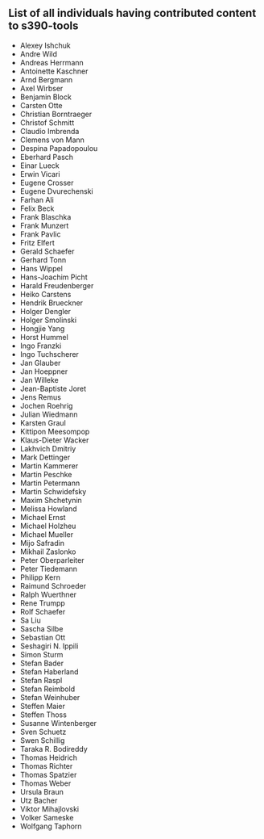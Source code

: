 List of all individuals having contributed content to s390-tools
----------------------------------------------------------------

- Alexey Ishchuk
- Andre Wild
- Andreas Herrmann
- Antoinette Kaschner
- Arnd Bergmann
- Axel Wirbser
- Benjamin Block
- Carsten Otte
- Christian Borntraeger
- Christof Schmitt
- Claudio Imbrenda
- Clemens von Mann
- Despina Papadopoulou
- Eberhard Pasch
- Einar Lueck
- Erwin Vicari
- Eugene Crosser
- Eugene Dvurechenski
- Farhan Ali
- Felix Beck
- Frank Blaschka
- Frank Munzert
- Frank Pavlic
- Fritz Elfert
- Gerald Schaefer
- Gerhard Tonn
- Hans Wippel
- Hans-Joachim Picht
- Harald Freudenberger
- Heiko Carstens
- Hendrik Brueckner
- Holger Dengler
- Holger Smolinski
- Hongjie Yang
- Horst Hummel
- Ingo Franzki
- Ingo Tuchscherer
- Jan Glauber
- Jan Hoeppner
- Jan Willeke
- Jean-Baptiste Joret
- Jens Remus
- Jochen Roehrig
- Julian Wiedmann
- Karsten Graul
- Kittipon Meesompop
- Klaus-Dieter Wacker
- Lakhvich Dmitriy
- Mark Dettinger
- Martin Kammerer
- Martin Peschke
- Martin Petermann
- Martin Schwidefsky
- Maxim Shchetynin
- Melissa Howland
- Michael Ernst
- Michael Holzheu
- Michael Mueller
- Mijo Safradin
- Mikhail Zaslonko
- Peter Oberparleiter
- Peter Tiedemann
- Philipp Kern
- Raimund Schroeder
- Ralph Wuerthner
- Rene Trumpp
- Rolf Schaefer
- Sa Liu
- Sascha Silbe
- Sebastian Ott
- Seshagiri N. Ippili
- Simon Sturm
- Stefan Bader
- Stefan Haberland
- Stefan Raspl
- Stefan Reimbold
- Stefan Weinhuber
- Steffen Maier
- Steffen Thoss
- Susanne Wintenberger
- Sven Schuetz
- Swen Schillig
- Taraka R. Bodireddy
- Thomas Heidrich
- Thomas Richter
- Thomas Spatzier
- Thomas Weber
- Ursula Braun
- Utz Bacher
- Viktor Mihajlovski
- Volker Sameske
- Wolfgang Taphorn
